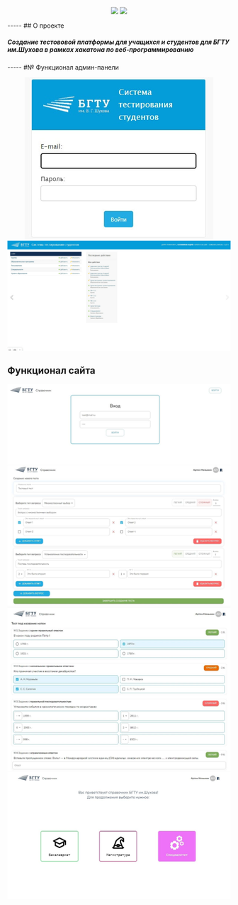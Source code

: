 <p align="center">
<a href="https://github.com/simple-icons/simple-icons/actions?query=workflow%3AVerify+branch%3Adevelop"><img src="https://img.shields.io/badge/django-v4.1-green.svg"/></a>
<a href="https://github.com/simple-icons/simple-icons/actions?query=workflow%3AVerify+branch%3Adevelop"><img src="https://img.shields.io/badge/react-v16.5-blue.svg"/></a>
</p>
-----
## О проекте
<h5>Создание тестововой платформы для учащихся и студентов для БГТУ им.Шухова в рамках хакатона по веб-программированию</h5>
-----
#№ Функционал админ-панели

<p align="center">
    <img src="readmeFiles/admin_login.jpg"/>
    <img src="readmeFiles/django_custom_admin.jpg"/>
</p>

## Функционал сайта

<p align="center">
    <img src="readmeFiles/site_login.jpg"/>
    <img src="readmeFiles/create_test.jpg"/>
    <img src="readmeFiles/test_1.jpg"/>
    <img src="readmeFiles/handbook.jpg"/>
</p>